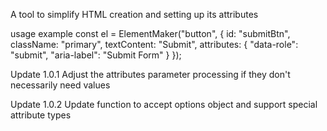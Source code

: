 A tool to simplify HTML creation and setting up its attributes

usage example
const el = ElementMaker("button", {
id: "submitBtn",
className: "primary",
textContent: "Submit",
attributes: {
"data-role": "submit",
"aria-label": "Submit Form"
}
});

Update 1.0.1
Adjust the attributes parameter processing if they don't necessarily need values

Update 1.0.2
Update function to accept options object and support special attribute types
